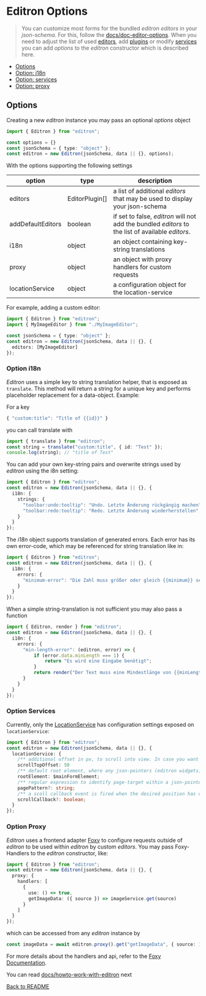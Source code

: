 # Editron Options

> You can customize most forms for the bundled _editron editors_ in your _json-schema_. For this, follow the [docs/doc-editor-options](./doc-editor-options.md). When you need to adjust the list of used [editors](./docs/doc-editron-editor.md), add [plugins](./doc-plugin.md) or modify [services](./howto-work-with-editron#services) you can add _options_ to the _editron_ constructor which is described here.

- [Options](#options)
- [Option: i18n](#option-i18n)
- [Option: services](#option-services)
- [Option: proxy](#option-proxy)


## Options

Creating a new _editron_ instance you may pass an optional _options_ object

```ts
import { Editron } from "editron";

const options = {}
const jsonSchema = { type: "object" };
const editron = new Editron(jsonSchema, data || {}, options);
```

With the options supporting the following settings

option    | type            | description
----------|-----------------|----------------------
editors   | EditorPlugin[]  | a list of additional _editors_ that may be used to display your json-schema
addDefaultEditors | boolean | if set to false, _editron_ will not add the bundled _editors_ to the list of available _editors_.
i18n      | object          | an object containing key-string translations
proxy     | object          | an object with proxy handlers for custom requests
locationService | object    | a configuration object for the location-service


For example, adding a custom editor:

```ts
import { Editron } from "editron";
import { MyImageEditor } from "./MyImageEditor";

const jsonSchema = { type: "object" };
const editron = new Editron(jsonSchema, data || {}, {
  editors: [MyImageEditor]
});
```


### Option i18n

_Editron_ uses a simple key to string translation helper, that is exposed as `translate`. This method will return a string for a unique key and performs placeholder replacement for a data-object. Example:

For a key 

```ts
{ "custom:title": "Title of {{id}}" }
```

you can call translate with

```ts
import { translate } from "editron";
const string = translate("custom:title", { id: "Test" });
console.log(string); // "title of Test"
```

You can add your own key-string pairs and overwrite strings used by _editron_ using the i8n setting:

```ts
import { Editron } from "editron";
const editron = new Editron(jsonSchema, data || {}, {
  i18n: {
    strings: {
      "toolbar:undo:tooltip": "Undo. Letzte Änderung rückgängig machen",
      "toolbar:redo:tooltip": "Redo. Letzte Änderung wiederherstellen",
    }
  }
});
```

The _i18n_ object supports translation of generated errors. Each error has its own error-code, which may be referenced for string translation like in:

```ts
import { Editron } from "editron";
const editron = new Editron(jsonSchema, data || {}, {
  i18n: {
    errors: {
      "minimum-error": "Die Zahl muss größer oder gleich {{minimum}} sein"
    }
  }
});
```

When a simple string-translation is not sufficient you may also pass a function

```ts
import { Editron, render } from "editron";
const editron = new Editron(jsonSchema, data || {}, {
  i18n: {
    errors: {
      "min-length-error": (editron, error) => {
          if (error.data.minLength === 1) {
              return "Es wird eine Eingabe benötigt";
          }
          return render("Der Text muss eine Mindestlänge von {{minLength}} haben (aktuell {{length}}).", error.data);
      }
    }
  }
});
```


### Option Services

Currently, only the [LocationService](./howto-work-with-editron#locationservice) has configuration settings exposed on `locationService`:


```ts
import { Editron } from "editron";
const editron = new Editron(jsonSchema, data || {}, {
  locationService: {
    /** additional offset in px, to scroll into view. In case you want to adjust scroll-position on focus (e.g. skip a header). Defaults to 0 */
    scrollTopOffset: 50
    /** default root element, where any json-pointers (editron widgets) are searched for. Defaults to `document.body` */
    rootElement: $mainFormElement;
    /** regular expression to identify page-target within a json-pointer. The service will emit an event `location:page` when it was changed */
    pagePattern?: string;
    /** a scoll callback event is fired when the desired position has completed scrolling */
    scrollCallback?: boolean;
  }
});
```


### Option Proxy

_Editron_ uses a frontend adapter [Foxy](https://github.com/sueddeutsche/foxy/) to configure requests outside of _editron_ to be used within _editron_ by custom _editors_. You may pass Foxy-Handlers to the _editron_ constructor, like:

```ts
import { Editron } from "editron";
const editron = new Editron(jsonSchema, data || {}, {
  proxy: {
    handlers: [
      {
        use: () => true,
        getImageData: ({ source }) => imageService.get(source)
      }
    ]
  }
});
```

which can be accessed from any _editron_ instance by 

```ts
const imageData = await editron.proxy().get("getImageData", { source: 123 });
```

For more details about the handlers and api, refer to the [Foxy Documentation](https://github.com/sueddeutsche/foxy/).




You can read [docs/howto-work-with-editron](./howto-work-with-editron.md) next

[Back to README](../README.md)
